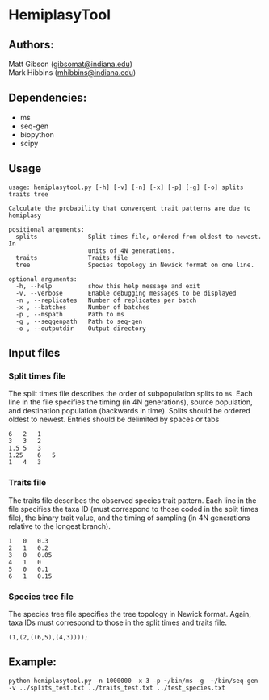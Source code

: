 # HemiplasyTool

## Authors:
Matt Gibson (gibsomat@indiana.edu)  
Mark Hibbins (mhibbins@indiana.edu)

## Dependencies:
* ms  
* seq-gen  
* biopython
* scipy


## Usage
```
usage: hemiplasytool.py [-h] [-v] [-n] [-x] [-p] [-g] [-o] splits traits tree

Calculate the probability that convergent trait patterns are due to hemiplasy

positional arguments:
  splits              Split times file, ordered from oldest to newest. In
                      units of 4N generations.
  traits              Traits file
  tree                Species topology in Newick format on one line.

optional arguments:
  -h, --help          show this help message and exit
  -v, --verbose       Enable debugging messages to be displayed
  -n , --replicates   Number of replicates per batch
  -x , --batches      Number of batches
  -p , --mspath       Path to ms
  -g , --seqgenpath   Path to seq-gen
  -o , --outputdir    Output directory
```

## Input files

### Split times file

The split times file describes the order of subpopulation splits to `ms`. Each line in the file specifies the timing (in 4N generations), source population, and destination population (backwards in time). Splits should be ordered oldest to newest. Entries should be delimited by spaces or tabs

```
6   2   1
3   3   2
1.5 5   3
1.25    6   5
1   4   3
```

### Traits file

The traits file describes the observed species trait pattern. Each line in the file specifies the taxa ID (must correspond to those coded in the split times file), the binary trait value, and the timing of sampling (in 4N generations relative to the longest branch).

```
1   0   0.3
2   1   0.2
3   0   0.05
4   1   0
5   0   0.1
6   1   0.15
```

### Species tree file

The species tree file specifies the tree topology in Newick format. Again, taxa IDs must correspond to those in the split times and traits file.

```
(1,(2,((6,5),(4,3))));
```


## Example:
```
python hemiplasytool.py -n 1000000 -x 3 -p ~/bin/ms -g  ~/bin/seq-gen -v ../splits_test.txt ../traits_test.txt ../test_species.txt
```